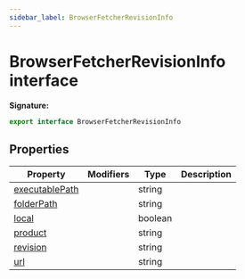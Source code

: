 ```yaml
---
sidebar_label: BrowserFetcherRevisionInfo
---
```


# BrowserFetcherRevisionInfo interface

**Signature:**

```typescript
export interface BrowserFetcherRevisionInfo
```

## Properties

| Property                                                                   | Modifiers | Type    | Description |
| -------------------------------------------------------------------------- | --------- | ------- | ----------- |
| [executablePath](./puppeteer.browserfetcherrevisioninfo.executablepath.md) |           | string  |             |
| [folderPath](./puppeteer.browserfetcherrevisioninfo.folderpath.md)         |           | string  |             |
| [local](./puppeteer.browserfetcherrevisioninfo.local.md)                   |           | boolean |             |
| [product](./puppeteer.browserfetcherrevisioninfo.product.md)               |           | string  |             |
| [revision](./puppeteer.browserfetcherrevisioninfo.revision.md)             |           | string  |             |
| [url](./puppeteer.browserfetcherrevisioninfo.url.md)                       |           | string  |             |
